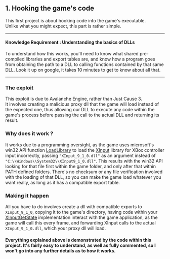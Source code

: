 ## 1. Hooking the game's code
This first project is about hooking code into the game's executable.\
Unlike what you might expect, this part is rather simple.

---

#### Knowledge Requirement : Understanding the basics of DLLs
To understand how this works, you'll need to know what shared 
pre-compiled libraries and export tables are, and know how a
program goes from obtaining the path to a DLL to calling
functions contained by that same DLL. Look it up on google,
it takes 10 minutes to get to know about all that.

---

### The exploit
This exploit is due to Avalanche Engine, rather than Just Cause 3.\
It involves creating a malicious proxy dll that the game will load
instead of the expected one, thus allowing our DLL to execute 
any code within the game's process before passing the call to the
actual DLL and returning its result.

### Why does it work ?
It works due to a programming oversight, as the game uses microsoft's
win32 API function
[LoadLibrary](https://learn.microsoft.com/en-us/windows/win32/api/libloaderapi/nf-libloaderapi-loadlibrarya)
to load the 
[XInput](https://learn.microsoft.com/en-us/windows/win32/xinput/getting-started-with-xinput#introduction-to-xinput)
library for XBox controller input incorrectly, passing 
``"XInput_9_1_0.dll"`` as an argument instead of 
``"C:\\Windows\\System32\\XInput9_1_0.dll"``. This results with the
win32 API looking for that file first within the game folder, and only
after that within PATH defined folders. There's no checksum or any 
file verification involved with the loading of that DLL, so you can
make the game load whatever you want really, as long as it has a
compatible export table.

### Making it happen
All you have to do involves create a dll with compatible exports to
``XInput_9_1_0``, copying it to the game's directory, having code within your 
[XInputGetState](https://learn.microsoft.com/en-us/windows/win32/api/xinput/nf-xinput-xinputgetstate)
implementation interact with the game application, as the game will call this every frame,
and forwarding XInput calls to the actual ``XInput_9_1_0.dll``, which
your proxy dll will load.

<h4> 
Everything explained above is demonstrated by the code within
this project. It's fairly easy to understand, as well as fully 
commented, so I won't go into any further details as to how it works. 
</h4>